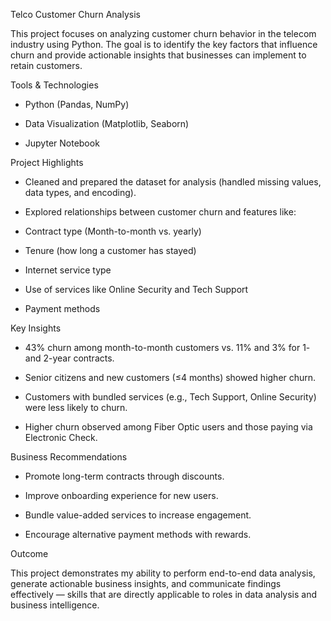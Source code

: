  Telco Customer Churn Analysis
 
This project focuses on analyzing customer churn behavior in the telecom industry using Python. The goal is to identify the key factors that influence churn and provide actionable insights that businesses can implement to retain customers.

 Tools & Technologies
 
* Python (Pandas, NumPy)

* Data Visualization (Matplotlib, Seaborn)

* Jupyter Notebook

 Project Highlights
 
* Cleaned and prepared the dataset for analysis (handled missing values, data types, and encoding).

* Explored relationships between customer churn and features like:

* Contract type (Month-to-month vs. yearly)

* Tenure (how long a customer has stayed)

* Internet service type

* Use of services like Online Security and Tech Support

* Payment methods

 Key Insights 
 
* 43% churn among month-to-month customers vs. 11% and 3% for 1- and 2-year contracts.

* Senior citizens and new customers (≤4 months) showed higher churn.

* Customers with bundled services (e.g., Tech Support, Online Security) were less likely to churn.

* Higher churn observed among Fiber Optic users and those paying via Electronic Check.

 Business Recommendations
 
* Promote long-term contracts through discounts.

* Improve onboarding experience for new users.

* Bundle value-added services to increase engagement.

* Encourage alternative payment methods with rewards.

 Outcome
 
This project demonstrates my ability to perform end-to-end data analysis, generate actionable business insights, and communicate findings effectively — skills that are directly applicable to roles in data analysis and business intelligence.

